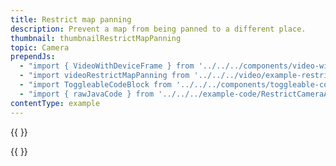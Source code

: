 ```yaml
---
title: Restrict map panning
description: Prevent a map from being panned to a different place.
thumbnail: thumbnailRestrictMapPanning
topic: Camera
prependJs:
  - "import { VideoWithDeviceFrame } from '../../../components/video-with-device-frame'"
  - "import videoRestrictMapPanning from '../../../video/example-restrictmappanning.mp4'"
  - "import ToggleableCodeBlock from '../../../components/toggleable-code-block'"
  - "import { rawJavaCode } from '../../../example-code/RestrictCameraActivity.js'"
contentType: example
---
```


{{
  <VideoWithDeviceFrame
    videoFile={videoRestrictMapPanning}
    rotation="vertical"
    device="pixel-2"
  />
}}

<!-- Any notes about this example would go here.  -->

{{
  <ToggleableCodeBlock
    java={rawJavaCode}
  />
}}
